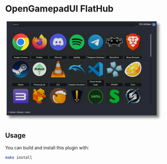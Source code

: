 # OpenGamepadUI FlatHub

![](./docs/screen01.png)

## Usage

You can build and install this plugin with:

```bash
make install
```
